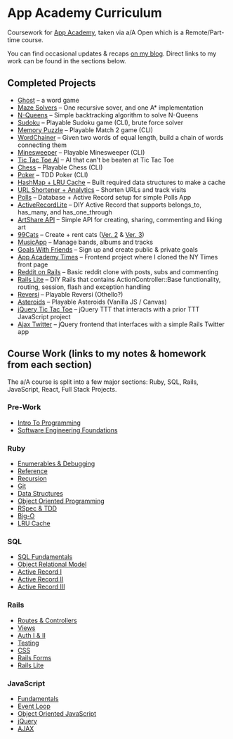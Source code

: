 # App Academy Curriculum
Coursework for [App Academy](https://www.appacademy.io/immersive/curriculum?location=san-francisco), taken via a/A Open which is a Remote/Part-time course.

You can find occasional updates & recaps [on my blog](https://mattramos.com/blog). Direct links to my work can be found in the sections below.

## Completed Projects
* [Ghost](https://github.com/mttrms/app-academy/tree/master/Ruby/Enumberables%20%26%20Debugging/ghost_project) – a word game
* [Maze Solvers](https://github.com/mttrms/app-academy/tree/master/Ruby/Enumberables%20%26%20Debugging/maze_project) – One recursive sover, and one A* implementation
* [N-Queens](https://github.com/mttrms/app-academy/tree/master/Ruby/Enumberables%20%26%20Debugging/n_queens_project) – Simple backtracking algorithm to solve N-Queens 
* [Sudoku](https://github.com/mttrms/app-academy/tree/master/Ruby/Reference/sudoku) – Playable Sudoku game (CLI), brute force solver
* [Memory Puzzle](https://github.com/mttrms/app-academy/tree/master/Ruby/Reference/memory_puzzle) – Playable Match 2 game (CLI)
* [WordChainer](https://github.com/mttrms/app-academy/tree/master/Ruby/Recursion/word_chains) – Given two words of equal length, build a chain of words connecting them
* [Minesweeper](https://github.com/mttrms/app-academy/tree/master/Ruby/Git/minesweeper) – Playable Minesweeper (CLI)
* [Tic Tac Toe AI](https://github.com/mttrms/app-academy/tree/master/Ruby/Data%20Structures/Tic%20Tac%20Toe%20AI) – AI that can't be beaten at Tic Tac Toe
* [Chess](https://github.com/mttrms/app-academy/tree/master/Ruby/Object%20Oriented%20Programming/chess) – Playable Chess (CLI)
* [Poker](https://github.com/mttrms/app-academy/tree/master/Ruby/RSpec%20%26%20TDD/poker) – TDD Poker (CLI)
* [HashMap + LRU Cache](https://github.com/mttrms/app-academy/tree/master/Ruby/LRU%20Cache/MyHashMap) – Built required data structures to make a cache
* [URL Shortener + Analytics](https://github.com/mttrms/app-academy/tree/master/SQL/Active%20Record%20I/URLShortener) – Shorten URLs and track visits
* [Polls](https://github.com/mttrms/app-academy/tree/master/SQL/Active%20Record%20II/polls_app) – Database + Active Record setup for simple Polls App
* [ActiveRecordLite](https://github.com/mttrms/app-academy/tree/master/SQL/Active%20Record%20III/ActiveRecordLite) – DIY Active Record that supports belongs_to, has_many, and has_one_through
* [ArtShare API](https://github.com/mttrms/app-academy/tree/master/Rails/Routes%20and%20Controllers/art_share) – Simple API for creating, sharing, commenting and liking art
* [99Cats](https://github.com/mttrms/app-academy/tree/master/Rails/Rails%20Auth/ninety_nine_cats_pt_2) – Create + rent cats ([Ver. 2](https://github.com/mttrms/app-academy/tree/master/Rails/Rails%20Auth/ninety_nine_cats_pt_2) & [Ver. 3](https://github.com/mttrms/app-academy/tree/master/Rails/Rails%20Auth/ninety_nine_cats_pt_3))
* [MusicApp](https://github.com/mttrms/app-academy/tree/master/Rails/Rails%20Auth/music_app) – Manage bands, albums and tracks
* [Goals With Friends](https://github.com/mttrms/app-academy/tree/master/Rails/Rails%20Testing/goals_with_friends) – Sign up and create public & private goals
* [App Academy Times](https://github.com/mttrms/app-academy/tree/master/Rails/Rails%20and%20CSS/app_academy_times) – Frontend project where I cloned the NY Times front page
* [Reddit on Rails](https://github.com/mttrms/app-academy/tree/master/Rails/Rails%20Forms/reddit_clone) – Basic reddit clone with posts, subs and commenting
* [Rails Lite](https://github.com/mttrms/app-academy/tree/master/Rails/Rails%20Lite/rails_lite) – DIY Rails that contains ActionController::Base functionality, routing, session, flash and exception handling
* [Reversi](https://github.com/mttrms/app-academy/tree/master/JavaScript/fundamentals/reversi_project) – Playable Reversi (Othello?)
* [Asteroids](https://github.com/mttrms/app-academy/tree/master/JavaScript/object_oriented_javascript/asteroids) – Playable Asteroids (Vanilla JS / Canvas)
* [jQuery Tic Tac Toe](https://github.com/mttrms/app-academy/tree/master/JavaScript/jquery/tic_tac_toe) – jQuery TTT that interacts with a prior TTT JavaScript project
* [Ajax Twitter](https://github.com/mttrms/app-academy/tree/master/JavaScript/ajax/ajax_twitter) – jQuery frontend that interfaces with a simple Rails Twitter app

## Course Work (links to my notes & homework from each section)
The a/A course is split into a few major sections: Ruby, SQL, Rails, JavaScript, React, Full Stack Projects.

### Pre-Work
* [Intro To Programming](https://github.com/mttrms/app-academy/tree/master/Intro%20To%20Programming)
* [Software Engineering Foundations](https://github.com/mttrms/app-academy/tree/master/Software%20Engineering%20Foundations)

### Ruby
* [Enumerables & Debugging](https://github.com/mttrms/app-academy/tree/master/Ruby/Enumberables%20%26%20Debugging)
* [Reference](https://github.com/mttrms/app-academy/tree/master/Ruby/Reference)
* [Recursion](https://github.com/mttrms/app-academy/tree/master/Ruby/Recursion)
* [Git](https://github.com/mttrms/app-academy/tree/master/Ruby/Git)
* [Data Structures](https://github.com/mttrms/app-academy/tree/master/Ruby/Data%20Structures)
* [Object Oriented Programming](https://github.com/mttrms/app-academy/tree/master/Ruby/Object%20Oriented%20Programming)
* [RSpec & TDD](https://github.com/mttrms/app-academy/tree/master/Ruby/RSpec%20%26%20TDD)
* [Big-O](https://github.com/mttrms/app-academy/tree/master/Ruby/Big-O)
* [LRU Cache](https://github.com/mttrms/app-academy/tree/master/Ruby/LRU%20Cache)

### SQL
* [SQL Fundamentals](https://github.com/mttrms/app-academy/tree/master/SQL/Fundamentals)
* [Object Relational Model](https://github.com/mttrms/app-academy/tree/master/SQL/Object%20Relational%20Model)
* [Active Record I](https://github.com/mttrms/app-academy/tree/master/SQL/Active%20Record%20I)
* [Active Record II](https://github.com/mttrms/app-academy/tree/master/SQL/Active%20Record%20II)
* [Active Record III](https://github.com/mttrms/app-academy/tree/master/SQL/Active%20Record%20III)

### Rails
* [Routes & Controllers](https://github.com/mttrms/app-academy/tree/master/Rails/Routes%20and%20Controllers)
* [Views](https://github.com/mttrms/app-academy/tree/master/Rails/Rails%20Views)
* [Auth I & II](https://github.com/mttrms/app-academy/tree/master/Rails/Rails%20Auth)
* [Testing](https://github.com/mttrms/app-academy/tree/master/Rails/Rails%20Testing)
* [CSS](https://github.com/mttrms/app-academy/tree/master/Rails/Rails%20and%20CSS)
* [Rails Forms](https://github.com/mttrms/app-academy/tree/master/Rails/Rails%20Forms)
* [Rails Lite](https://github.com/mttrms/app-academy/tree/master/Rails/Rails%20Lite)

### JavaScript
* [Fundamentals](https://github.com/mttrms/app-academy/tree/master/JavaScript/fundamentals)
* [Event Loop](https://github.com/mttrms/app-academy/tree/master/JavaScript/event_loop)
* [Object Oriented JavaScript](https://github.com/mttrms/app-academy/tree/master/JavaScript/object_oriented_javascript)
* [jQuery](https://github.com/mttrms/app-academy/tree/master/JavaScript/jquery)
* [AJAX](https://github.com/mttrms/app-academy/tree/master/JavaScript/ajax)
